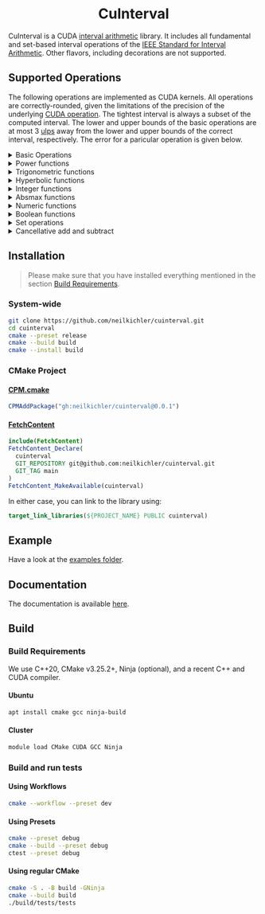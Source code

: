 <h1 align='center'>CuInterval</h1>

CuInterval is a CUDA [interval arithmetic](https://en.wikipedia.org/wiki/Interval_arithmetic) library. It includes all fundamental and set-based interval operations of the [IEEE Standard for Interval Arithmetic](https://ieeexplore.ieee.org/stamp/stamp.jsp?tp=&arnumber=7140721).
Other flavors, including decorations are not supported. 
## Supported Operations

The following operations are implemented as CUDA kernels. All operations are correctly-rounded, given the limitations of the precision of the underlying [CUDA operation](https://docs.nvidia.com/cuda/cuda-c-programming-guide/index.html#id200). The tightest interval is always a subset
of the computed interval. The lower and upper bounds of the basic operations are at most 3 [ulps](https://en.wikipedia.org/wiki/Unit_in_the_last_place) away from the lower and upper bounds of the correct interval, respectively.
The error for a paricular operation is given below.

<details>
<summary>Basic Operations</summary>

| Operation          | Function Description                        | Error [ulps] |
|--------------------|---------------------------------------------|--------------|
| pos                | $\mathbb{IR} \rightarrow \mathbb{IR}$       | 0            |
| neg                | $\mathbb{IR} \rightarrow \mathbb{IR}$       | 0            |
| add                | $\mathbb{IR}^2 \rightarrow \mathbb{IR}$     | 0            |
| sub                | $\mathbb{IR}^2 \rightarrow \mathbb{IR}$     | 0            |
| mul                | $\mathbb{IR}^2 \rightarrow \mathbb{IR}$     | 0            |
| div                | $\mathbb{IR}^2 \rightarrow \mathbb{IR}$     | 0            |
| recip              | $\mathbb{IR} \rightarrow \mathbb{IR}$       | 0            |
| sqr                | $\mathbb{IR} \rightarrow \mathbb{IR}$       | 0            |
| sqrt               | $\mathbb{IR} \rightarrow \mathbb{IR}$       | 0            |
| fma                | $\mathbb{IR}^3 \rightarrow \mathbb{IR}$     | 0            |

</details>

<details>
<summary>Power functions</summary>

| Operation | Function Description                                                     | Error [ulps] |
|-----------|--------------------------------------------------------------------------|--------------|
| pown      | $\mathbb{IR} \times \mathbb{N} \rightarrow \mathbb{IR}_{\ge \mathbf{0}}$ | 1            |
| pow       | $\mathbb{IR}^2 \rightarrow \mathbb{IR}_{\ge \mathbf{0}}$                 | 1            |
| rootn     | $\mathbb{IR}_{\ge \mathbf{0}} \times \mathbb{N} \rightarrow \mathbb{IR}$ | 2            |
| cbrt      | $\mathbb{IR}_{\ge \mathbf{0}} \rightarrow \mathbb{IR}$                   | 1            |
| exp       | $\mathbb{IR} \rightarrow \mathbb{IR}$                                    | 3            |
| exp2      | $\mathbb{IR} \rightarrow \mathbb{IR}$                                    | 3            |
| exp10     | $\mathbb{IR} \rightarrow \mathbb{IR}$                                    | 3            |
| expm1     | $\mathbb{IR} \rightarrow \mathbb{IR}$                                    | 3            |
| log       | $\mathbb{IR}_{\ge \mathbf{0}} \rightarrow \mathbb{IR}$                   | 3            |
| log2      | $\mathbb{IR}_{\ge \mathbf{0}} \rightarrow \mathbb{IR}$                   | 3            |
| log10     | $\mathbb{IR}_{\ge \mathbf{0}} \rightarrow \mathbb{IR}$                   | 3            |
| log1p     | $\mathbb{IR}_{\ge \mathbf{-1}} \rightarrow \mathbb{IR}$                  | 3            |

</details>

<details>
<summary>Trigonometric functions</summary>
  
| Operation | Function Description                        | Error [ulps] |
|-----------|---------------------------------------------|--------------|
| sin       | $\mathbb{IR}   \rightarrow \mathbb{IR}$     | 2            |
| cos       | $\mathbb{IR}   \rightarrow \mathbb{IR}$     | 2            |
| tan       | $\mathbb{IR}   \rightarrow \mathbb{IR}$     | 3            |
| asin      | $\mathbb{IR}   \rightarrow \mathbb{IR}$     | 3            |
| acos      | $\mathbb{IR}   \rightarrow \mathbb{IR}$     | 3            |
| atan      | $\mathbb{IR}   \rightarrow \mathbb{IR}$     | 3            |
| atan2     | $\mathbb{IR}^2 \rightarrow \mathbb{IR}$     | 3            |
| sinpi     | $\mathbb{IR}   \rightarrow \mathbb{IR}$     | 3            |
| cospi     | $\mathbb{IR}   \rightarrow \mathbb{IR}$     | 3            |

</details>

<details>
<summary>Hyperbolic functions</summary>
  
| Operation | Function Description                        | Error [ulps] |
|-----------|---------------------------------------------|--------------|
| sinh      | $\mathbb{IR} \rightarrow \mathbb{IR}$       | 3            |
| cosh      | $\mathbb{IR} \rightarrow \mathbb{IR}$       | 2            |
| tanh      | $\mathbb{IR} \rightarrow \mathbb{IR}$       | 2            |
| asinh     | $\mathbb{IR} \rightarrow \mathbb{IR}$       | 3            |
| acosh     | $\mathbb{IR} \rightarrow \mathbb{IR}$       | 3            |
| atanh     | $\mathbb{IR} \rightarrow \mathbb{IR}$       | 3            |

</details>


<details>
<summary>Integer functions</summary>
  
| Operation          | Function Description                        | Error [ulps] |
|--------------------|---------------------------------------------|--------------|
| sign               | $\mathbb{IR} \rightarrow \\{-1, 0, 1\\}$    | 0            |
| ceil               | $\mathbb{IR} \rightarrow \mathbb{Z}$        | 0            |
| floor              | $\mathbb{IR} \rightarrow \mathbb{Z}$        | 0            |
| trunc              | $\mathbb{IR} \rightarrow \mathbb{Z}$        | 0            |
| roundTiesToEven    | $\mathbb{IR} \rightarrow \mathbb{Z}$        | 0            |
| roundTiesToAway    | $\mathbb{IR} \rightarrow \mathbb{Z}$        | 0            |

</details>

<details>
  <summary>Absmax functions</summary>
  
| Operation          | Function Description                                   | Error [ulps] |
|--------------------|--------------------------------------------------------|--------------|
| abs                | $\mathbb{IR} \rightarrow \mathbb{IR}_{\ge \mathbf{0}}$ | 0            |
| min                | $\mathbb{IR}^2 \rightarrow \mathbb{IR}$                | 0            |
| max                | $\mathbb{IR}^2 \rightarrow \mathbb{IR}$                | 0            |

</details>

<details>
<summary>Numeric functions</summary>
  
| Operation          | Function Description                        | Error [ulps] |
|--------------------|---------------------------------------------|--------------|
| inf                | $\mathbb{IR} \rightarrow \mathbb{R}$        | 0            |
| sup                | $\mathbb{IR} \rightarrow \mathbb{R}$        | 0            |
| mid                | $\mathbb{IR} \rightarrow \mathbb{R}$        | 0            |
| wid                | $\mathbb{IR} \rightarrow \mathbb{R}$        | 0            |
| rad                | $\mathbb{IR} \rightarrow \mathbb{R}$        | 0            |
| mag                | $\mathbb{IR} \rightarrow \mathbb{R}$        | 0            |
| mig                | $\mathbb{IR} \rightarrow \mathbb{R}$        | 0            |

</details>

<details>
<summary>Boolean functions</summary>
  
| Operation          | Function Description                                   | Error [ulps] |
|--------------------|--------------------------------------------------------|--------------|
| equal              | $\mathbb{IR}^2 \rightarrow \mathbb{B}$                 | 0            |
| subset             | $\mathbb{IR}^2 \rightarrow \mathbb{B}$                 | 0            |
| interior           | $\mathbb{IR}^2 \rightarrow \mathbb{B}$                 | 0            |
| disjoint           | $\mathbb{IR}^2 \rightarrow \mathbb{B}$                 | 0            |
| isEmpty            | $\mathbb{IR} \rightarrow \mathbb{B}$                   | 0            |
| isEntire           | $\mathbb{IR} \rightarrow \mathbb{B}$                   | 0            |
| less               | $\mathbb{IR}^2 \rightarrow \mathbb{B}$                 | 0            |
| strictLess         | $\mathbb{IR}^2 \rightarrow \mathbb{B}$                 | 0            |
| precedes           | $\mathbb{IR}^2 \rightarrow \mathbb{B}$                 | 0            |
| strictPrecedes     | $\mathbb{IR}^2 \rightarrow \mathbb{B}$                 | 0            |
| isMember           | $\mathbb{R} \times \mathbb{IR} \rightarrow \mathbb{B}$ | 0            |
| isSingleton        | $\mathbb{IR} \rightarrow \mathbb{B}$                   | 0            |
| isCommonInterval   | $\mathbb{IR} \rightarrow \mathbb{B}$                   | 0            |

</details>


<details>
<summary>Set operations</summary>
  
| Operation          | Function Description                        | Error [ulps] |
|--------------------|---------------------------------------------|--------------|
| intersection       | $\mathbb{IR}^2 \rightarrow \mathbb{IR}$     | 0            |
| convexHull         | $\mathbb{IR}^2 \rightarrow \mathbb{IR}$     | 0            |
</details>


<details>
<summary>Cancellative add and subtract</summary>
  
| Operation          | Function Description                        | Error [ulps] |
|--------------------|---------------------------------------------|--------------|
| cancelMinus        | $\mathbb{IR}^2 \rightarrow \mathbb{IR}$     | 0            |
| cancelPlus         | $\mathbb{IR}^2 \rightarrow \mathbb{IR}$     | 0            |

</details>

## Installation
> Please make sure that you have installed everything mentioned in the section [Build Requirements](#build-requirements).

### System-wide
```bash
git clone https://github.com/neilkichler/cuinterval.git
cd cuinterval
cmake --preset release
cmake --build build
cmake --install build
```

### CMake Project


#### [CPM.cmake](https://github.com/cpm-cmake/CPM.cmake)
```cmake
CPMAddPackage("gh:neilkichler/cuinterval@0.0.1")
```

#### [FetchContent](https://cmake.org/cmake/help/latest/module/FetchContent.html)
```cmake
include(FetchContent)
FetchContent_Declare(
  cuinterval
  GIT_REPOSITORY git@github.com:neilkichler/cuinterval.git
  GIT_TAG main
)
FetchContent_MakeAvailable(cuinterval)
```

In either case, you can link to the library using:
```cmake
target_link_libraries(${PROJECT_NAME} PUBLIC cuinterval)
```

## Example
Have a look at the [examples folder](https://github.com/neilkichler/cuinterval/tree/main/examples).

## Documentation
The documentation is available [here](https://neilkichler.github.io/cuinterval).

## Build

### Build Requirements
We use C++20, CMake v3.25.2+, Ninja (optional), and a recent C++ and CUDA compiler.

#### Ubuntu
```bash
apt install cmake gcc ninja-build
```
#### Cluster
```bash
module load CMake CUDA GCC Ninja
```

### Build and run tests
#### Using Workflows
```bash
cmake --workflow --preset dev
```
#### Using Presets
```bash
cmake --preset debug
cmake --build --preset debug
ctest --preset debug
```
#### Using regular CMake
```bash
cmake -S . -B build -GNinja
cmake --build build
./build/tests/tests
```

